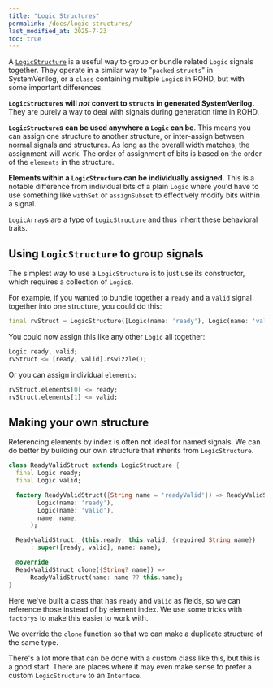 ```yaml
---
title: "Logic Structures"
permalink: /docs/logic-structures/
last_modified_at: 2025-7-23
toc: true
---
```


A [`LogicStructure`](https://intel.github.io/rohd/rohd/LogicStructure-class.html) is a useful way to group or bundle related `Logic` signals together. They operate in a similar way to "`packed` `structs`" in SystemVerilog, or a `class` containing multiple `Logic`s in ROHD, but with some important differences.

**`LogicStructure`s will _not_ convert to `struct`s in generated SystemVerilog.** They are purely a way to deal with signals during generation time in ROHD.

**`LogicStructure`s can be used anywhere a `Logic` can be**. This means you can assign one structure to another structure, or inter-assign between normal signals and structures.  As long as the overall width matches, the assignment will work. The order of assignment of bits is based on the order of the `elements` in the structure.

**Elements within a `LogicStructure` can be individually assigned.** This is a notable difference from individual bits of a plain `Logic` where you'd have to use something like `withSet` or `assignSubset` to effectively modify bits within a signal.

`LogicArray`s are a type of `LogicStructure` and thus inherit these behavioral traits.

## Using `LogicStructure` to group signals

The simplest way to use a `LogicStructure` is to just use its constructor, which requires a collection of `Logic`s.

For example, if you wanted to bundle together a `ready` and a `valid` signal together into one structure, you could do this:

```dart
final rvStruct = LogicStructure([Logic(name: 'ready'), Logic(name: 'valid')]);
```

You could now assign this like any other `Logic` all together:

```dart
Logic ready, valid;
rvStruct <= [ready, valid].rswizzle();
```

Or you can assign individual `elements`:

```dart
rvStruct.elements[0] <= ready;
rvStruct.elements[1] <= valid;
```

## Making your own structure

Referencing elements by index is often not ideal for named signals. We can do better by building our own structure that inherits from `LogicStructure`.

```dart
class ReadyValidStruct extends LogicStructure {
  final Logic ready;
  final Logic valid;

  factory ReadyValidStruct({String name = 'readyValid'}) => ReadyValidStruct._(
        Logic(name: 'ready'),
        Logic(name: 'valid'),
        name: name,
      );

  ReadyValidStruct._(this.ready, this.valid, {required String name})
      : super([ready, valid], name: name);

  @override
  ReadyValidStruct clone({String? name}) =>
      ReadyValidStruct(name: name ?? this.name);
}
```

Here we've built a class that has `ready` and `valid` as fields, so we can reference those instead of by element index.  We use some tricks with `factory`s to make this easier to work with.

We override the `clone` function so that we can make a duplicate structure of the same type.

There's a lot more that can be done with a custom class like this, but this is a good start. There are places where it may even make sense to prefer a custom `LogicStructure` to an `Interface`.
